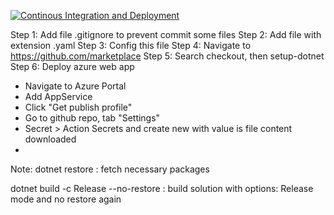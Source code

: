 [![Continous Integration and Deployment](https://github.com/nguyentruonggiang210/AspNet-Live-CICD/actions/workflows/ci-cd.yaml/badge.svg)](https://github.com/nguyentruonggiang210/AspNet-Live-CICD/actions/workflows/ci-cd.yaml)

Step 1: Add file .gitignore to prevent commit some files
Step 2: Add file with extension .yaml
Step 3: Config this file 
Step 4: Navigate to https://github.com/marketplace
Step 5: Search checkout, then setup-dotnet
Step 6: Deploy azure web app
+ Navigate to Azure Portal
+ Add AppService
+ Click "Get publish profile"
+ Go to github repo, tab "Settings"
+ Secret > Action Secrets and create new with value is file content downloaded
+  
    
Note:
dotnet restore : fetch necessary packages

dotnet build -c Release --no-restore : build solution with options: Release mode and no restore again
